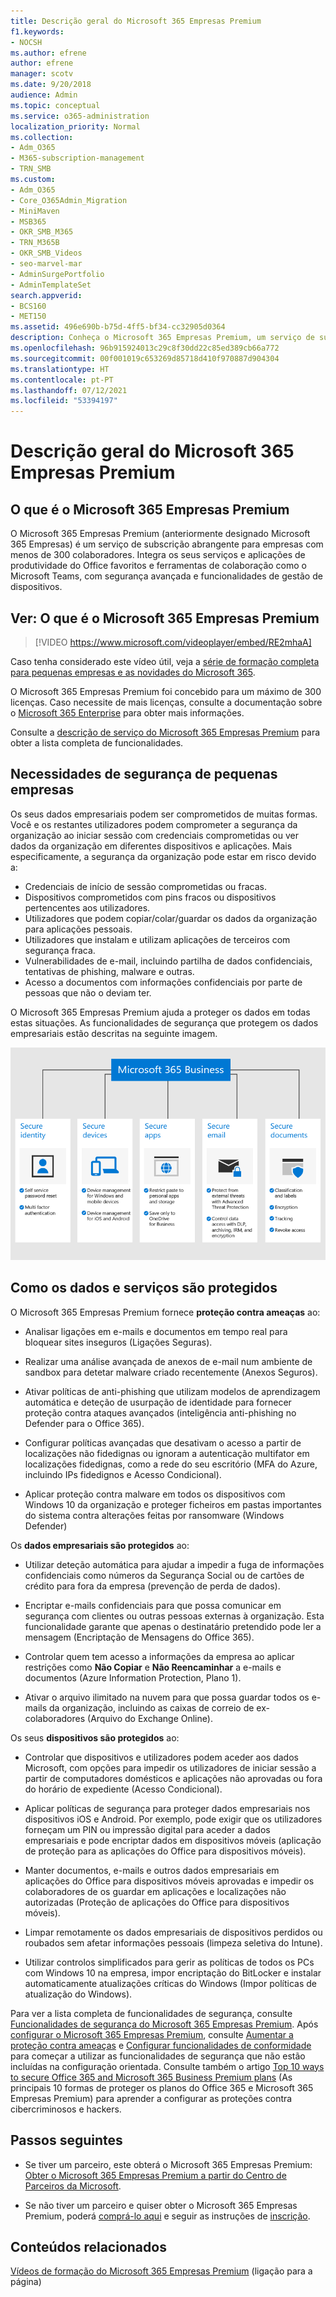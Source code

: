 ```yaml
---
title: Descrição geral do Microsoft 365 Empresas Premium
f1.keywords:
- NOCSH
ms.author: efrene
author: efrene
manager: scotv
ms.date: 9/20/2018
audience: Admin
ms.topic: conceptual
ms.service: o365-administration
localization_priority: Normal
ms.collection:
- Adm_O365
- M365-subscription-management
- TRN_SMB
ms.custom:
- Adm_O365
- Core_O365Admin_Migration
- MiniMaven
- MSB365
- OKR_SMB_M365
- TRN_M365B
- OKR_SMB_Videos
- seo-marvel-mar
- AdminSurgePortfolio
- AdminTemplateSet
search.appverid:
- BCS160
- MET150
ms.assetid: 496e690b-b75d-4ff5-bf34-cc32905d0364
description: Conheça o Microsoft 365 Empresas Premium, um serviço de subscrição que inclui aplicações do Office e proteção avançada contra ciberameaças.
ms.openlocfilehash: 96b915924013c29c8f30dd22c85ed389cb66a772
ms.sourcegitcommit: 00f001019c653269d85718d410f970887d904304
ms.translationtype: HT
ms.contentlocale: pt-PT
ms.lasthandoff: 07/12/2021
ms.locfileid: "53394197"
---
```

# <a name="overview-of-microsoft-365-business-premium"></a>Descrição geral do Microsoft 365 Empresas Premium

## <a name="what-is-microsoft-365-business-premium"></a>O que é o Microsoft 365 Empresas Premium

O Microsoft 365 Empresas Premium (anteriormente designado Microsoft 365 Empresas) é um serviço de subscrição abrangente para empresas com menos de 300 colaboradores. Integra os seus serviços e aplicações de produtividade do Office favoritos e ferramentas de colaboração como o Microsoft Teams, com segurança avançada e funcionalidades de gestão de dispositivos.

## <a name="watch-what-is-microsoft-365-business-premium"></a>Ver: O que é o Microsoft 365 Empresas Premium

> [!VIDEO https://www.microsoft.com/videoplayer/embed/RE2mhaA]

Caso tenha considerado este vídeo útil, veja a [série de formação completa para pequenas empresas e as novidades do Microsoft 365](../business-video/index.yml).

O Microsoft 365 Empresas Premium foi concebido para um máximo de 300 licenças. Caso necessite de mais licenças, consulte a documentação sobre o [Microsoft 365 Enterprise](../enterprise/index.yml) para obter mais informações.

Consulte a [descrição de serviço do Microsoft 365 Empresas Premium](/office365/servicedescriptions/microsoft-365-service-descriptions/microsoft-365-business-service-description) para obter a lista completa de funcionalidades.

## <a name="small-business-security-needs"></a>Necessidades de segurança de pequenas empresas

Os seus dados empresariais podem ser comprometidos de muitas formas. Você e os restantes utilizadores podem comprometer a segurança da organização ao iniciar sessão com credenciais comprometidas ou ver dados da organização em diferentes dispositivos e aplicações. Mais especificamente, a segurança da organização pode estar em risco devido a:

- Credenciais de início de sessão comprometidas ou fracas.
- Dispositivos comprometidos com pins fracos ou dispositivos pertencentes aos utilizadores.
- Utilizadores que podem copiar/colar/guardar os dados da organização para aplicações pessoais.
- Utilizadores que instalam e utilizam aplicações de terceiros com segurança fraca.
- Vulnerabilidades de e-mail, incluindo partilha de dados confidenciais, tentativas de phishing, malware e outras.
- Acesso a documentos com informações confidenciais por parte de pessoas que não o deviam ter.

O Microsoft 365 Empresas Premium ajuda a proteger os dados em todas estas situações. As funcionalidades de segurança que protegem os dados empresariais estão descritas na seguinte imagem.

![Uma imagem que mostra como o M365E protege as empresas.](../media/m365businessvalueadd.png)

## <a name="how-your-data-and-devices-are-protected"></a>Como os dados e serviços são protegidos

O Microsoft 365 Empresas Premium fornece **proteção contra ameaças** ao:

- Analisar ligações em e-mails e documentos em tempo real para bloquear sites inseguros (Ligações Seguras).

- Realizar uma análise avançada de anexos de e-mail num ambiente de sandbox para detetar malware criado recentemente (Anexos Seguros).

- Ativar políticas de anti-phishing que utilizam modelos de aprendizagem automática e deteção de usurpação de identidade para fornecer proteção contra ataques avançados (inteligência anti-phishing no Defender para o Office 365).

- Configurar políticas avançadas que desativam o acesso a partir de localizações não fidedignas ou ignoram a autenticação multifator em localizações fidedignas, como a rede do seu escritório (MFA do Azure, incluindo IPs fidedignos e Acesso Condicional).

- Aplicar proteção contra malware em todos os dispositivos com Windows 10 da organização e proteger ficheiros em pastas importantes do sistema contra alterações feitas por ransomware (Windows Defender)

Os **dados empresariais são protegidos** ao:

- Utilizar deteção automática para ajudar a impedir a fuga de informações confidenciais como números da Segurança Social ou de cartões de crédito para fora da empresa (prevenção de perda de dados).

- Encriptar e-mails confidenciais para que possa comunicar em segurança com clientes ou outras pessoas externas à organização. Esta funcionalidade garante que apenas o destinatário pretendido pode ler a mensagem (Encriptação de Mensagens do Office 365).

- Controlar quem tem acesso a informações da empresa ao aplicar restrições como **Não Copiar** e **Não Reencaminhar** a e-mails e documentos (Azure Information Protection, Plano 1).

- Ativar o arquivo ilimitado na nuvem para que possa guardar todos os e-mails da organização, incluindo as caixas de correio de ex-colaboradores (Arquivo do Exchange Online).

Os seus **dispositivos são protegidos** ao:

- Controlar que dispositivos e utilizadores podem aceder aos dados Microsoft, com opções para impedir os utilizadores de iniciar sessão a partir de computadores domésticos e aplicações não aprovadas ou fora do horário de expediente (Acesso Condicional).

- Aplicar políticas de segurança para proteger dados empresariais nos dispositivos iOS e Android. Por exemplo, pode exigir que os utilizadores forneçam um PIN ou impressão digital para aceder a dados empresariais e pode encriptar dados em dispositivos móveis (aplicação de proteção para as aplicações do Office para dispositivos móveis).

- Manter documentos, e-mails e outros dados empresariais em aplicações do Office para dispositivos móveis aprovadas e impedir os colaboradores de os guardar em aplicações e localizações não autorizadas (Proteção de aplicações do Office para dispositivos móveis).

- Limpar remotamente os dados empresariais de dispositivos perdidos ou roubados sem afetar informações pessoais (limpeza seletiva do Intune).

- Utilizar controlos simplificados para gerir as políticas de todos os PCs com Windows 10 na empresa, impor encriptação do BitLocker e instalar automaticamente atualizações críticas do Windows (Impor políticas de atualização do Windows).

Para ver a lista completa de funcionalidades de segurança, consulte [Funcionalidades de segurança do Microsoft 365 Empresas Premium](security-features.md). Após [configurar o Microsoft 365 Empresas Premium](set-up.md), consulte [Aumentar a proteção contra ameaças](increase-threat-protection.md) e [Configurar funcionalidades de conformidade](set-up-compliance.md) para começar a utilizar as funcionalidades de segurança que não estão incluídas na configuração orientada. Consulte também o artigo [Top 10 ways to secure Office 365 and Microsoft 365 Business Premium plans](/office365/admin/security-and-compliance/secure-your-business-data) (As principais 10 formas de proteger os planos do Office 365 e Microsoft 365 Empresas Premium) para aprender a configurar as proteções contra cibercriminosos e hackers.

## <a name="next-steps"></a>Passos seguintes

- Se tiver um parceiro, este obterá o Microsoft 365 Empresas Premium: [Obter o Microsoft 365 Empresas Premium a partir do Centro de Parceiros da Microsoft](get-microsoft-365-business.md).

- Se não tiver um parceiro e quiser obter o Microsoft 365 Empresas Premium, poderá [comprá-lo aqui](https://www.microsoft.com/microsoft-365/business) e seguir as instruções de [inscrição](sign-up.md).

## <a name="related-content"></a>Conteúdos relacionados

[Vídeos de formação do Microsoft 365 Empresas Premium](../business-video/index.yml) (ligação para a página)
